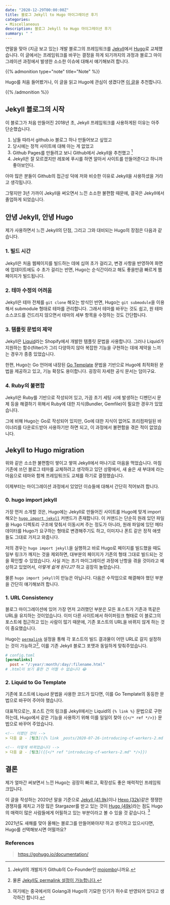 ```yaml
---
date: "2020-12-29T00:00:00Z"
title: 블로그 Jekyll to Hugo 마이그레이션 후기
categories:
- Miscellaneous
description: 블로그 Jekyll to Hugo 마이그레이션 후기
summary: " "
---
```


연말을 맞아 (지금 보고 있는) 개발 블로그의 프레임워크를 [Jekyll](https://jekyllrb.com/)에서 [Hugo](https://gohugo.io/)로 교체했습니다.
이 글에서는 프레임워크를 바꾸는 결정을 하게 되기까지의 과정과 블로그 마이그레이션 과정에서 발생한 소소한 이슈에 대해서 얘기해보려 합니다.

{{% admonition type="note" title="Note" %}}

Hugo를 처음 들어봤거나, 이 글을 읽고 Hugo에 관심이 생겼다면 [이 글](https://ialy1595.github.io/post/blog-construct-1/)을 추천합니다.

{{% /admonition %}}


## Jekyll 블로그의 시작

이 블로그가 처음 만들어진 2018년 초, Jekyll 프레임워크를 사용하게된 이유는 아주 단순했습니다.

1. 남들 따라서 github.io 블로그 하나 만들어보고 싶었고
2. 당시에는 정적 사이트에 대해 아는 게 없었고
3. Github Pages를 만들려고 보니 Github에서 Jekyll을 추천했고 [^mojombo]
4. Jekyll은 잘 모르겠지만 레포에 푸시를 하면 알아서 사이트를 만들어준다고 하니까 좋아보인다.

[^mojombo]: Jekyll의 개발자가 Github의 Co-Founder인 [mojombo](https://github.com/mojombo)니까요.

아마 많은 분들이 Github의 접근성 덕에 저와 비슷한 이유로 Jekyll을 사용하셨을 거라고 생각됩니다.

그렇지만 3년 가까이 Jekyll을 써오면서 느낀 소소한 불편함 때문에, 결국은 Jekyll에서 졸업하게 되었습니다.

## 안녕 Jekyll, 안녕 Hugo

제가 사용하면서 느낀 Jekyll의 단점, 그리고 그와 대비되는 Hugo의 장점은 다음과 같습니다.

### 1. 빌드 시간

Jekyll은 처음 웹페이지를 빌드하는 데에 십여 초가 걸리고, 변경 사항을 반영하여 화면에 업데이트에도 수 초가 걸리는 반면,
Hugo는 순식간이라고 해도 좋을만큼 빠르게 웹페이지가 빌드됩니다.

### 2. 테마 수정의 어려움

Jekyll은 테마 전체를 `git clone` 해오는 방식인 반면,
Hugo는 `git submodule`을 이용해서 submodule 형태로 테마를 관리합니다.
그래서 테마를 바꾸는 것도 쉽고, 원 테마 소스코드를 건드리지 않으면서 테마의 세부 항목을 수정하는 것도 간단합니다.

### 3. 템플릿 문법의 제약

Jekyll은 [Liquid](https://shopify.github.io/liquid/)라는 Shopify에서 개발한 템플릿 문법을 사용합니다.
그러나 Liquid가 지원하는 함수(filter)가 그리 다양하지 않아 복잡한 기능을 구현하는 데에 제약을 느끼는 경우가 종종 있었습니다.

한편, Hugo는 Go 언어에 내장된 [Go Template](https://golang.org/pkg/text/template/#hdr-Functions) 문법을 기반으로 Hugo에 최적화된 문법을 제공하고 있고, 기능 확장도 용이합니다. 굉장히 자세한 공식 문서는 덤이구요.


### 4. Ruby의 불편함

Jekyll은 Ruby를 기반으로 작성되어 있고,
가끔 초기 세팅 시에 발생하는 디펜던시 문제 등을 해결하기 위해서 Ruby에 대한 지식(Bundler, Gemfile)이 필요한 경우가 있었습니다.

그에 비해 Hugo는 Go로 작성되어 있지만,
Go에 대한 지식이 없어도 프리컴파일된 바이너리를 다운로드받아 사용하기만 하면 되고, 이 과정에서 불편함을 겪은 적이 없었습니다.

## Jekyll to Hugo migration

위와 같은 소소한 불편함이 쌓이고 쌓여 Jekyll에서 떠나기로 마음을 먹었습니다.
마침 기존에 쓰던 블로그 테마를 교체하려고 생각하고 있던 상황에서,
새 술은 새 부대에 라는 마음으로 테마와 함께 프레임워크도 교체를 하기로 결정했습니다.

이제부터는 마이그레이션 과정에서 있었던 이슈들에 대해서 간단히 적어보려 합니다.

### 0. hugo import jekyll

가장 먼저 소개할 것은, Hugo에는 Jekyll로 만들어진 사이트를 Hugo에 맞게 import 해오는 [`hugo import jekyll`](https://gohugo.io/commands/hugo_import_jekyll/) 커맨드가 존재합니다.
이 커맨드는 단순히 원래 있던 파일을 Hugo 디렉토리 구조에 맞춰서 이동시켜 주는 정도가 아니라, 원래 파일에 있던 메타데이터를 Hugo가 요구하는 형태로 변경해주기도 하고, 이미지나 폰트 같은 정적 애셋들도 그대로 가지고 와줍니다.

저의 경우는 `hugo import jekyll`을 실행하고 바로 Hugo로 페이지를 빌드했을 때도 일부 링크가 깨지는 것을 제외하면, 대부분의 페이지가 기존의 형태 그대로 빌드되는 것을 확인할 수 있었습니다.
사실 저는 초기 마이그레이션 과정에 난항을 겪을 것이라고 예상하고 있었어서,
*이렇게 쉽게 된다고?* 하고 굉장히 놀랐습니다.

물론 `hugo import jekyll`이 만능은 아닙니다. 다음은 수작업으로 해결해야 했던 부분을 간단히 얘기해보려 합니다.

### 1. URL Consistency 

블로그 마이그레이션에 있어 가장 먼저 고려했던 부분은 모든 포스트가 기존과 똑같은 URL을 유지하는 것이었습니다.
이미 다른 사이트에서 하이퍼링크 형태로 이 블로그의 포스트에 접근하고 있는 사람이 많기 때문에, 기존 포스트의 URL을 바뀌지 않게 하는 것이 중요했습니다.

Hugo는 [`permalink`](https://gohugo.io/content-management/urls/#permalinks-configuration-example) 설정을 통해 각 포스트의 빌드 결과물이 어떤 URL로 갈지 설정하는 것이 가능하고[^jekyll_permalink], 이를 기존 Jekyll 블로그 포맷과 동일하게 맞춰주었습니다.

[^jekyll_permalink]: 물론 [Jekyll도 permalink 설정이 가능합니다.](https://jekyllrb.com/docs/permalinks/)

```toml
# config.toml
[permalinks]
  post = "/:year/:month/:day/:filename.html"
# .html이 보기 흉한 건 어쩔 수 없습니다 😂
```

### 2. Liquid to Go Template

기존에 포스트에 Liquid 문법을 사용한 코드가 있다면,
이를 Go Template의 동등한 문법으로 바꾸어 주어야 했습니다.

대표적으로는, 포스트 간의 링크를 Jekyll에서는 Liquid의 `{% link %}` 문법으로 구현하는데,
Hugo에서 같은 기능을 사용하기 위해 이를 일일이 찾아 `{{</* ref */>}}` 문법으로 바꾸어 주었습니다.

```markdown
<!-- 이랬던 것이 -->
> 다음 글 - [링크]({% link _posts/2020-07-26-introducing-cf-workers-2.md %})

<!-- 이렇게 바뀌었습니다 -->
> 다음 글 - [링크]({{</* ref "introducing-cf-workers-2.md" */>}})
```

## 결론

제가 얼마간 써보면서 느낀 Hugo는 굉장히 빠르고, 확장성도 좋은 매력적인 프레임워크입니다.

이 글을 작성하는 2020년 말을 기준으로 [Jekyll (41.9k)](https://github.com/jekyll/jekyll)이나 [Hexo (32k)](https://github.com/hexojs/hexo)같은
쟁쟁한 경쟁자를 제치고 가장 많은 Stargazer를 받고 있는 것이 [Hugo (49k)](https://github.com/gohugoio/hugo)라는 점도
Hugo의 매력이 많은 사람들에게 어필하고 있는 부분이라고 볼 수 있을 것 같습니다. [^stargazer]

2021년도 새해를 맞아 올해는 블로그를 만들어봐야지! 하고 생각하고 있으시다면, Hugo를 선택해보시면 어떨까요?

[^stargazer]: 여기에는 중국에서의 Golang과 Hugo의 기묘한 인기가 허수로 반영되어 있다고 생각하긴 합니다.


### References

> https://gohugo.io/documentation/
